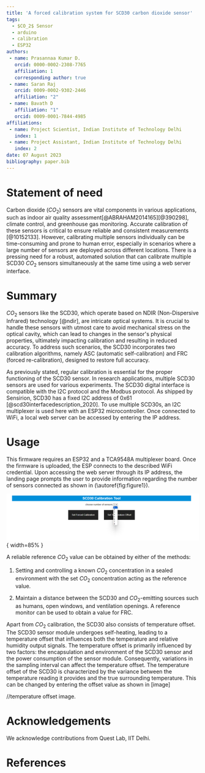 ```yaml
---
title: 'A forced calibration system for SCD30 carbon dioxide sensor'
tags:
  - $CO_2$ Sensor
  - arduino
  - calibration
  - ESP32
authors:
 - name: Prasannaa Kumar D.
   orcid: 0000-0002-2308-7765
   affiliation: 1
   corresponding author: true
 - name: Saran Raj
   orcid: 0009-0002-9302-2446
   affiliation: "2"
 - name: Bavath D
   affiliation: "1"
   orcid: 0009-0001-7844-4985
affiliations:
 - name: Project Scientist, Indian Institute of Technology Delhi
   index: 1
 - name: Project Assistant, Indian Institute of Technology Delhi
   index: 2
date: 07 August 2023
bibliography: paper.bib
---
```


# Statement of need

Carbon dioxide ($CO_2$) sensors are vital components in various applications, such as indoor air quality assessment[@ABRAHAM2014165][@390298], climate control, and greenhouse gas monitoring. 
Accurate calibration of these sensors is critical to ensure reliable and consistent measurements [@10152133]. 
However, calibrating multiple sensors individually can be time-consuming and prone to human error, especially in scenarios where a large number of sensors are deployed across different locations. 
There is a pressing need for a robust, automated solution that can calibrate multiple SCD30 $CO_2$ sensors simultaneously at the same time using a web server interface. 


# Summary

$CO_2$ sensors like the SCD30, which operate based on NDIR (Non-Dispersive Infrared) technology [@ndir], are intricate optical systems. 
It is crucial to handle these sensors with utmost care to avoid mechanical stress on the optical cavity, which can lead to changes in the sensor's physical properties, ultimately impacting calibration and resulting in reduced accuracy. To address such scenarios, the SCD30 incorporates two calibration algorithms, namely ASC (automatic self-calibration) and FRC (forced re-calibration), designed to restore full accuracy. 

As previously stated, regular calibration is essential for the proper functioning of the SCD30 sensor. In research applications, multiple SCD30 sensors are used for various experiments. The SCD30 digital interface is compatible with the I2C protocol and the Modbus protocol. As shipped by Sensirion, SCD30 has a fixed I2C address of 0x61 [@scd30interfacedescription_2020]. To use multiple SCD30s, an I2C multiplexer is used here with an ESP32 microcontroller. Once connected to WiFi, a local web server can be accessed by entering the IP address. 

# Usage

This firmware requires an ESP32 and a TCA9548A multiplexer board. Once the firmware is uploaded, the ESP connects to the described WiFi credential. Upon accessing the web server through its IP address, the landing page prompts the user to provide information regarding the number of sensors connected as shown in (\autoref{fig:figure1}).  

![Selecting number of sensors in the setup.\label{fig:figure1}](figure1.png){ width=85% }

A reliable reference $CO_2$ value can be obtained by either of the methods:

1. Setting and controlling a known $CO_2$ concentration in a sealed environment with the set $CO_2$
concentration acting as the reference value.

2. Maintain a distance between the SCD30 and $CO_2$-emitting sources such as humans, open windows, and ventilation openings. A reference monitor can be used to obtain a value for FRC. 

Apart from $CO_2$ calibration, the SCD30 also consists of temperature offset. The SCD30 sensor module undergoes self-heating, leading to a temperature offset that influences both the temperature and relative humidity output signals. The temperature offset is primarily influenced by two factors: the encapsulation and environment of the SCD30 sensor and the power consumption of the sensor module. Consequently, variations in the sampling interval can affect the temperature offset. The temperature offset of the SCD30 is characterized by the variance between the temperature reading it provides and the true surrounding temperature. This can be changed by entering the offset value as shown in [image]

//temperature offset image. 


# Acknowledgements

We acknowledge contributions from Quest Lab, IIT Delhi. 

# References
